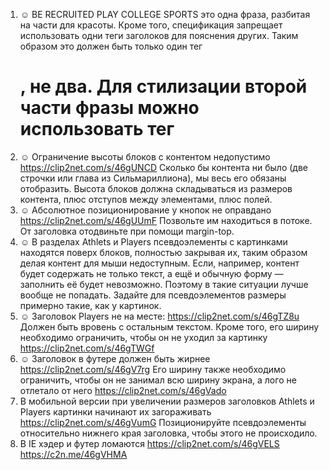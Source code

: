 1. ☺ BE RECRUITED PLAY COLLEGE SPORTS это одна фраза, разбитая на части для красоты. Кроме того, спецификация запрещает использовать одни теги заголоков для пояснения других. Таким образом это должен быть только один тег <h1>, не два. Для стилизации второй части фразы можно использовать тег <span>
2. ☺ Ограничение высоты блоков с контентом недопустимо https://clip2net.com/s/46gUNCD Сколько бы контента ни было (две строчки или глава из Сильмариллиона), мы весь его обязаны отобразить. Высота блоков должна складываться из размеров контента, плюс отступов между элементами, плюс полей.
3. ☺ Абсолютное позиционирование у кнопок не оправдано https://clip2net.com/s/46gUUmF Позвольте им находиться в потоке. От заголовка отодвиньте при помощи margin-top.
4. ☺ В разделах Athlets и Players псевдоэлементы с картинками находятся поверх блоков, полностью закрывая их, таким образом делая контент для мыши недоступным. Если, например, контент будет содержать не только текст, а ещё и обычную форму — заполнить её будет невозможно. Поэтому в такие ситуации лучше вообще не попадать. Задайте для псевдоэлементов размеры примерно такие, как у картинок.
5. ☺ Заголовок Players не на месте: https://clip2net.com/s/46gTZ8u Должен быть вровень с остальным текстом. Кроме того, его ширину необходимо ограничить, чтобы он не уходил за картинку https://clip2net.com/s/46gTWGf
6. ☺ Заголовок в футере должен быть жирнее https://clip2net.com/s/46gV7rg Его ширину также необходимо ограничить, чтобы он не занимал всю ширину экрана, а лого не отлетало от него https://clip2net.com/s/46gVado
7. В мобильной версии при увеличении размеров заголовков Athlets и Players картинки начинают их загораживать https://clip2net.com/s/46gVumG Позиционируйте псевдоэлементы относительно нижнего края заголовка, чтобы этого не происходило.
8. В IE хэдер и футер ломаются https://clip2net.com/s/46gVELS https://c2n.me/46gVHMA